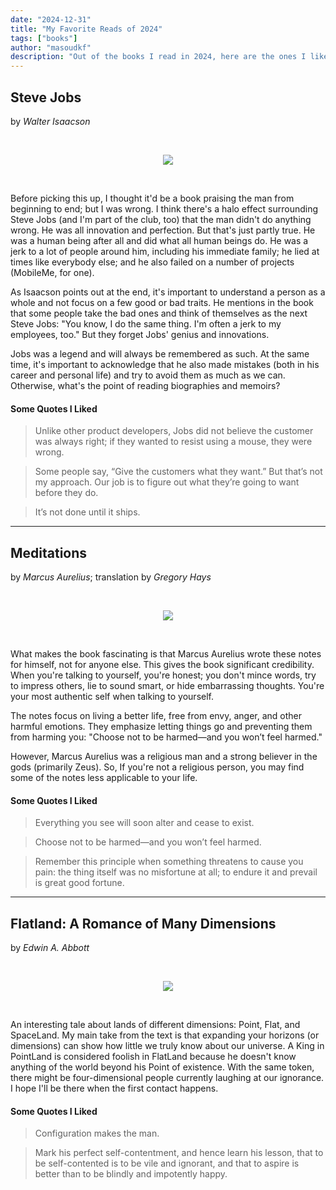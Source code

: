 ```yaml
---
date: "2024-12-31"
title: "My Favorite Reads of 2024"
tags: ["books"]
author: "masoudkf"
description: "Out of the books I read in 2024, here are the ones I liked the most."
---
```


## Steve Jobs
by _Walter Isaacson_

<br/>
<p align="center">
  <img src="https://res.cloudinary.com/mkf/image/upload/v1735763002/steve-jobs_g4zklz.jpg" />
</p>
<br/>

Before picking this up, I thought it'd be a book praising the man from beginning to end; but I was wrong. I think there's a halo effect surrounding Steve Jobs (and I'm part of the club, too) that the man didn't do anything wrong. He was all innovation and perfection. But that's just partly true. He was a human being after all and did what all human beings do. He was a jerk to a lot of people around him, including his immediate family; he lied at times like everybody else; and he also failed on a number of projects (MobileMe, for one).

As Isaacson points out at the end, it's important to understand a person as a whole and not focus on a few good or bad traits. He mentions in the book that some people take the bad ones and think of themselves as the next Steve Jobs: "You know, I do the same thing. I'm often a jerk to my employees, too." But they forget Jobs' genius and innovations.

Jobs was a legend and will always be remembered as such. At the same time, it's important to acknowledge that he also made mistakes (both in his career and personal life) and try to avoid them as much as we can. Otherwise, what's the point of reading biographies and memoirs?

#### Some Quotes I Liked 
> Unlike other product developers, Jobs did not believe the customer was always right; if they wanted to resist using a mouse, they were wrong.

> Some people say, “Give the customers what they want.” But that’s not my approach. Our job is to figure out what they’re going to want before they do.

> It’s not done until it ships.

---


## Meditations

by _Marcus Aurelius_; translation by _Gregory Hays_

<br/>
<p align="center">
  <img src="https://res.cloudinary.com/mkf/image/upload/v1735764054/meditations_foj7h0.jpg" />
</p>
<br/>

What makes the book fascinating is that Marcus Aurelius wrote these notes for himself, not for anyone else. This gives the book significant credibility. When you're talking to yourself, you're honest; you don't mince words, try to impress others, lie to sound smart, or hide embarrassing thoughts. You're your most authentic self when talking to yourself.

The notes focus on living a better life, free from envy, anger, and other harmful emotions. They emphasize letting things go and preventing them from harming you: "Choose not to be harmed—and you won’t feel harmed."

However, Marcus Aurelius was a religious man and a strong believer in the gods (primarily Zeus). So, If you're not a religious person, you may find some of the notes less applicable to your life.


#### Some Quotes I Liked 

> Everything you see will soon alter and cease to exist.

> Choose not to be harmed—and you won’t feel harmed.

> Remember this principle when something threatens to cause you pain: the thing itself was no misfortune at all; to endure it and prevail is great good fortune. 

---


## Flatland: A Romance of Many Dimensions

by _Edwin A. Abbott_

<br/>
<p align="center">
  <img src="https://res.cloudinary.com/mkf/image/upload/v1735764608/flatland_onxrst.jpg" />
</p>
<br/>

An interesting tale about lands of different dimensions: Point, Flat, and SpaceLand. My main take from the text is that expanding your horizons (or dimensions) can show how little we truly know about our universe. A King in PointLand is considered foolish in FlatLand because he doesn't know anything of the world beyond his Point of existence. With the same token, there might be four-dimensional people currently laughing at our ignorance. I hope I'll be there when the first contact happens.


#### Some Quotes I Liked 

> Configuration makes the man.

> Mark his perfect self-contentment, and hence learn his lesson, that to be self-contented is to be vile and ignorant, and that to aspire is better than to be blindly and impotently happy.